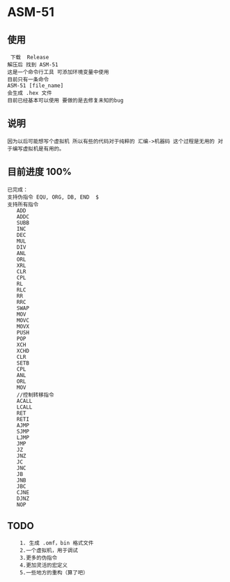 # ASM-51

## 使用
	 下载  Release 
	解压后 找到 ASM-51
	这是一个命令行工具 可添加环境变量中使用
	目前只有一条命令 
	ASM-51 [file_name]
	会生成 .hex 文件
	目前已经基本可以使用 要做的是去修复未知的bug
## 说明
	因为以后可能想写个虚拟机 所以有些的代码对于纯粹的 汇编->机器码 这个过程是无用的 对于编写虚拟机是有用的。 
## 目前进度 100%
	已完成：
	支持伪指令 EQU, ORG, DB, END  $ 
	支持所有指令  
	   ADD
	   ADDC
	   SUBB
	   INC
	   DEC
	   MUL
	   DIV
	   ANL
	   ORL
	   XRL
	   CLR
	   CPL
	   RL
	   RLC
	   RR
	   RRC
	   SWAP
	   MOV
	   MOVC
	   MOVX
	   PUSH
	   POP
	   XCH
	   XCHD
	   CLR
	   SETB
	   CPL
	   ANL
	   ORL
	   MOV
	   //控制转移指令
	   ACALL
	   LCALL
	   RET
	   RETI
	   AJMP
	   SJMP
	   LJMP
	   JMP
	   JZ
	   JNZ
	   JC
	   JNC
	   JB
	   JNB
	   JBC
	   CJNE
	   DJNZ
	   NOP


## TODO
		1. 生成 .omf，bin 格式文件
		2.一个虚拟机，用于调试
		3.更多的伪指令
		4.更加灵活的宏定义
		5.一些地方的重构（算了吧）
	

